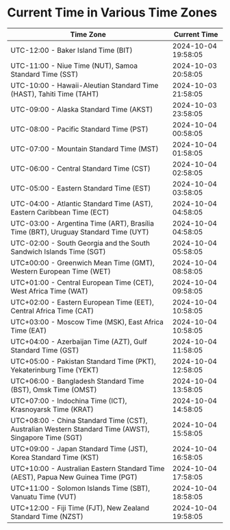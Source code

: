 # Current Time in Various Time Zones

| Time Zone | Current Time |
|-----------|--------------|
| UTC-12:00 - Baker Island Time (BIT) | 2024-10-04 19:58:05 |
| UTC-11:00 - Niue Time (NUT), Samoa Standard Time (SST) | 2024-10-03 20:58:05 |
| UTC-10:00 - Hawaii-Aleutian Standard Time (HAST), Tahiti Time (TAHT) | 2024-10-03 21:58:05 |
| UTC-09:00 - Alaska Standard Time (AKST) | 2024-10-03 23:58:05 |
| UTC-08:00 - Pacific Standard Time (PST) | 2024-10-04 00:58:05 |
| UTC-07:00 - Mountain Standard Time (MST) | 2024-10-04 01:58:05 |
| UTC-06:00 - Central Standard Time (CST) | 2024-10-04 02:58:05 |
| UTC-05:00 - Eastern Standard Time (EST) | 2024-10-04 03:58:05 |
| UTC-04:00 - Atlantic Standard Time (AST), Eastern Caribbean Time (ECT) | 2024-10-04 04:58:05 |
| UTC-03:00 - Argentina Time (ART), Brasília Time (BRT), Uruguay Standard Time (UYT) | 2024-10-04 04:58:05 |
| UTC-02:00 - South Georgia and the South Sandwich Islands Time (SGT) | 2024-10-04 05:58:05 |
| UTC±00:00 - Greenwich Mean Time (GMT), Western European Time (WET) | 2024-10-04 08:58:05 |
| UTC+01:00 - Central European Time (CET), West Africa Time (WAT) | 2024-10-04 09:58:05 |
| UTC+02:00 - Eastern European Time (EET), Central Africa Time (CAT) | 2024-10-04 10:58:05 |
| UTC+03:00 - Moscow Time (MSK), East Africa Time (EAT) | 2024-10-04 10:58:05 |
| UTC+04:00 - Azerbaijan Time (AZT), Gulf Standard Time (GST) | 2024-10-04 11:58:05 |
| UTC+05:00 - Pakistan Standard Time (PKT), Yekaterinburg Time (YEKT) | 2024-10-04 12:58:05 |
| UTC+06:00 - Bangladesh Standard Time (BST), Omsk Time (OMST) | 2024-10-04 13:58:05 |
| UTC+07:00 - Indochina Time (ICT), Krasnoyarsk Time (KRAT) | 2024-10-04 14:58:05 |
| UTC+08:00 - China Standard Time (CST), Australian Western Standard Time (AWST), Singapore Time (SGT) | 2024-10-04 15:58:05 |
| UTC+09:00 - Japan Standard Time (JST), Korea Standard Time (KST) | 2024-10-04 16:58:05 |
| UTC+10:00 - Australian Eastern Standard Time (AEST), Papua New Guinea Time (PGT) | 2024-10-04 17:58:05 |
| UTC+11:00 - Solomon Islands Time (SBT), Vanuatu Time (VUT) | 2024-10-04 18:58:05 |
| UTC+12:00 - Fiji Time (FJT), New Zealand Standard Time (NZST) | 2024-10-04 19:58:05 |
